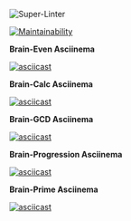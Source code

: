 ![Super-Linter](https://github.com/NatalyKT/frontend-project-lvl1/workflows/Super-Linter/badge.svg) 

[![Maintainability](https://api.codeclimate.com/v1/badges/a99a88d28ad37a79dbf6/maintainability)](https://codeclimate.com/github/codeclimate/codeclimate/maintainability)

**Brain-Even Asciinema**

[![asciicast](https://asciinema.org/a/vWNV64KHBkWlZVNfqgzXXYXFS.svg)](https://asciinema.org/a/vWNV64KHBkWlZVNfqgzXXYXFS)

**Brain-Calc Asciinema**

[![asciicast](https://asciinema.org/a/8u8q2SvSwK1W45PBP3Xoklgtc.svg)](https://asciinema.org/a/8u8q2SvSwK1W45PBP3Xoklgtc)

**Brain-GCD Asciinema**

[![asciicast](https://asciinema.org/a/WjoTo6sB1fnWXCcKmu6w2cAE7.svg)](https://asciinema.org/a/WjoTo6sB1fnWXCcKmu6w2cAE7)

**Brain-Progression Asciinema**

[![asciicast](https://asciinema.org/a/hMD4cMBaCcCcmCtHyhCwp7cGJ.svg)](https://asciinema.org/a/hMD4cMBaCcCcmCtHyhCwp7cGJ)

**Brain-Prime Asciinema**

[![asciicast](https://asciinema.org/a/L2sc0nNKVb8n2KWRy4ligwM7d.svg)](https://asciinema.org/a/L2sc0nNKVb8n2KWRy4ligwM7d)